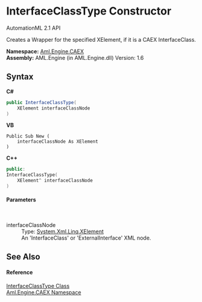 # InterfaceClassType Constructor 
AutomationML 2.1 API 

Creates a Wrapper for the specified XElement, if it is a CAEX InterfaceClass.

**Namespace:**&nbsp;<a href="N_Aml_Engine_CAEX">Aml.Engine.CAEX</a><br />**Assembly:**&nbsp;AML.Engine (in AML.Engine.dll) Version: 1.6

## Syntax

**C#**<br />
``` C#
public InterfaceClassType(
	XElement interfaceClassNode
)
```

**VB**<br />
``` VB
Public Sub New ( 
	interfaceClassNode As XElement
)
```

**C++**<br />
``` C++
public:
InterfaceClassType(
	XElement^ interfaceClassNode
)
```


#### Parameters
&nbsp;<dl><dt>interfaceClassNode</dt><dd>Type: <a href="https://docs.microsoft.com/dotnet/api/system.xml.linq.xelement" target="_parent" rel="noopener noreferrer">System.Xml.Linq.XElement</a><br />An 'InterfaceClass' or 'ExternalInterface' XML node.</dd></dl>

## See Also


#### Reference
<a href="T_Aml_Engine_CAEX_InterfaceClassType">InterfaceClassType Class</a><br /><a href="N_Aml_Engine_CAEX">Aml.Engine.CAEX Namespace</a><br />